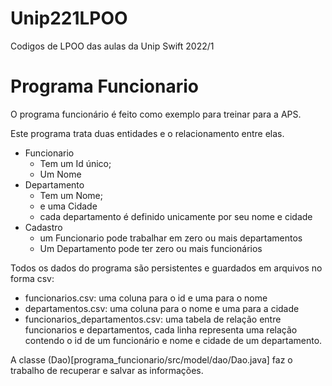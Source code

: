 # Unip221LPOO
Codigos de LPOO das aulas da Unip Swift 2022/1

# Programa Funcionario

O programa funcionário é feito como exemplo para treinar para a APS.

Este programa trata duas entidades e o relacionamento entre elas.

- Funcionario
  - Tem um Id único; 
  - Um Nome
- Departamento
  - Tem um Nome;
  - e uma Cidade
  - cada departamento é definido unicamente por seu nome e cidade
- Cadastro
  - um Funcionario pode trabalhar em zero ou mais departamentos
  - Um Departamento pode ter zero ou mais funcionários

Todos os dados do programa são persistentes e guardados em arquivos no forma csv:
- funcionarios.csv: uma coluna para o id e uma para o nome
- departamentos.csv: uma coluna para o nome e uma para a cidade
- funcionarios_departamentos.csv: uma tabela de relação entre funcionarios e departamentos, cada linha representa uma relação contendo o id de um funcionário e nome e cidade de um departamento.

A classe (Dao)[programa_funcionario/src/model/dao/Dao.java] faz o trabalho de recuperar e salvar as informações.
